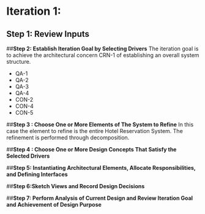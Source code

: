 # **Iteration 1:**

## **Step 1: Review Inputs**

##**Step 2: Establish Iteration Goal by Selecting Drivers**
The iteration goal is to achieve the architectural concern CRN-1 of establishing an overall system structure.
- QA-1
- QA-2
- QA-3
- QA-4
- CON-2
- CON-4
- CON-5

##**Step 3 : Choose One or More Elements of The System to Refine**
In this case the element to refine is the entire Hotel Reservation System. The refinement is performed through decomposition.

##**Step 4 : Choose One or More Design Concepts That Satisfy the Selected Drivers**

##**Step 5: Instantiating Architectural Elements, Allocate Responsibilities, and Defining  Interfaces**

##**Step 6:Sketch Views and Record Design Decisions**

##**Step 7: Perform Analysis of Current Design and Review Iteration Goal and Achievement of Design Purpose**
